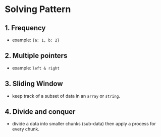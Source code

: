 # Solving Pattern
## 1. Frequency
- example: `{a: 1, b: 2}`
## 2. Multiple pointers
- example: `left & right`
## 3. Sliding Window
- keep track of a subset of data in an `array` or `string`.
## 4. Divide and conquer
- divide a data into smaller chunks (sub-data) then apply a process for every chunk.
